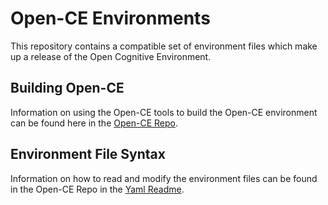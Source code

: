 # Open-CE Environments

This repository contains a compatible set of environment files
which make up a release of the Open Cognitive Environment.

## Building Open-CE

Information on using the Open-CE tools to build the Open-CE environment
can be found here in the [Open-CE Repo](https://github.com/open-ce/open-ce).

## Environment File Syntax

Information on how to read and modify the environment files can be found in
the Open-CE Repo in the [Yaml Readme](https://github.com/open-ce/open-ce/blob/master/doc/README.yaml.md).
